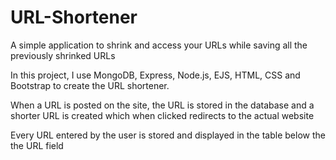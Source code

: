 # URL-Shortener
A simple application to shrink and access your URLs while saving all the previously shrinked URLs

In this project, I use MongoDB, Express, Node.js, EJS, HTML, CSS and Bootstrap to create the URL shortener.

When a URL is posted on the site, the URL is stored in the database and a shorter URL is created which when clicked redirects to the actual website

Every URL entered by the user is stored and displayed in the table below the the URL field
